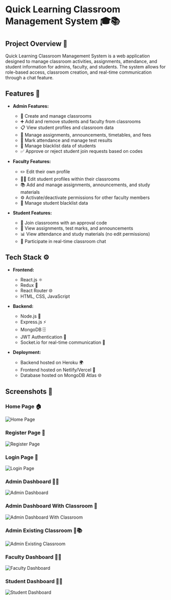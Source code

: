 # Quick Learning Classroom Management System 🎓📚

## Project Overview 🌟
Quick Learning Classroom Management System is a web application designed to manage classroom activities, assignments, attendance, and student information for admins, faculty, and students. The system allows for role-based access, classroom creation, and real-time communication through a chat feature.

## Features 🚀

- **Admin Features:**
  - 🏫 Create and manage classrooms
  - ➕ Add and remove students and faculty from classrooms
  - 📋 View student profiles and classroom data
  - 📝 Manage assignments, announcements, timetables, and fees
  - 📅 Mark attendance and manage test results
  - 🚫 Manage blacklist data of students
  - ✅ Approve or reject student join requests based on codes

- **Faculty Features:**
  - ✏️ Edit their own profile
  - 🧑‍🏫 Edit student profiles within their classrooms
  - 📚 Add and manage assignments, announcements, and study materials
  - ⚙️ Activate/deactivate permissions for other faculty members
  - 🚫 Manage student blacklist data

- **Student Features:**
  - 🔑 Join classrooms with an approval code
  - 📑 View assignments, test marks, and announcements
  - 📊 View attendance and study materials (no edit permissions)
  - 💬 Participate in real-time classroom chat

## Tech Stack ⚙️

- **Frontend:**
  - React.js ⚛️
  - Redux 🔄
  - React Router 🌐
  - HTML, CSS, JavaScript

- **Backend:**
  - Node.js 🚀
  - Express.js ⚡
  - MongoDB 🗄️
  - JWT Authentication 🔑
  - Socket.io for real-time communication 💬

- **Deployment:**
  - Backend hosted on Heroku 🌍
  - Frontend hosted on Netlify/Vercel 🚀
  - Database hosted on MongoDB Atlas 🌐

## Screenshots 📸

### Home Page 🏠
![Home Page](./screenshots/Home%20Page.png)

### Register Page 📝
![Register Page](./screenshots/Register%20Page.png)

### Login Page 🔑
![Login Page](./screenshots/Login%20Page.png)

### Admin Dashboard 👨‍💼
![Admin Dashboard](./screenshots/Admin%20Dashboard.png)

### Admin Dashboard With Classroom 🏫
![Admin Dashboard With Classroom](./screenshots/Admin%20Dashboard%20With%20Classroom.png)

### Admin Existing Classroom 🏫📚
![Admin Existing Classroom](./screenshots/Admin%20Existing%20Classroom.png)

### Faculty Dashboard 🧑‍🏫
![Faculty Dashboard](./screenshots/Faculty%20dashboard.png)

### Student Dashboard 👩‍🎓
![Student Dashboard](./screenshots/Student%20Dashboard.png)
